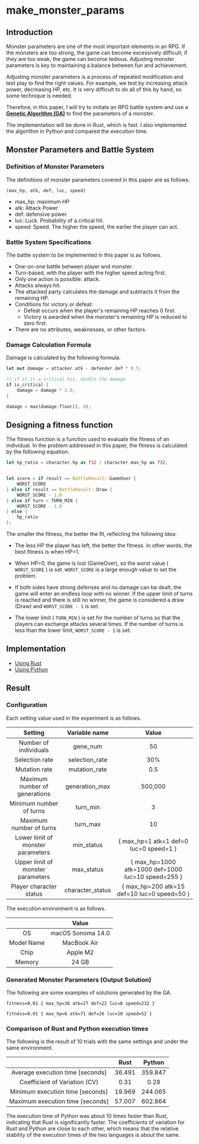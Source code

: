 # make\_monster\_params

## Introduction

Monster parameters are one of the most important elements in an RPG. If the monsters are too strong, the game can become excessively difficult; if they are too weak, the game can become tedious. Adjusting monster parameters is key to maintaining a balance between fun and achievement.

Adjusting monster parameters is a process of repeated modification and test play to find the right values. For example, we test by increasing attack power, decreasing HP, etc. It is very difficult to do all of this by hand, so some technique is needed.

Therefore, in this paper, I will try to imitate an RPG battle system and use a **[Genetic Algorithm (GA)](https://en.wikipedia.org/wiki/Genetic_algorithm)** to find the parameters of a monster.

The implementation will be done in Rust, which is fast. I also implemented the algorithm in Python and compared the execution time.

## Monster Parameters and Battle System
### Definition of Monster Parameters

The definitions of monster parameters covered in this paper are as follows.

```
(max_hp, atk, def, luc, speed)
```

- max_hp: maximum HP
- atk: Attack Power
- def: defensive power
- luc: Luck. Probability of a critical hit.
- speed: Speed. The higher the speed, the earlier the player can act.

### Battle System Specifications

The battle system to be implemented in this paper is as follows.

- One-on-one battle between player and monster.
- Turn-based, with the player with the higher speed acting first.
- Only one action is possible: attack.
- Attacks always hit.
- The attacked party calculates the damage and subtracts it from the remaining HP.
- Conditions for victory or defeat:
  - Defeat occurs when the player's remaining HP reaches 0 first.
  - Victory is awarded when the monster's remaining HP is reduced to zero first.
- There are no attributes, weaknesses, or other factors.

### Damage Calculation Formula

Damage is calculated by the following formula.

```rust
let mut damage = attacker.atk - defender.def * 0.5;

// if it is a critical hit, double the damage
if is_critical {
    damage = damage * 2.0;
}

damage = max(damage.floor(), 0);
```

## Designing a fitness function

The fitness function is a function used to evaluate the fitness of an individual.
In the problem addressed in this paper, the fitness is calculated by the following equation.

```rust
let hp_ratio = character.hp as f32 / character.max_hp as f32;


let score = if result == BattleResult::GameOver {
    WORST_SCORE
} else if result == BattleResult::Draw {
    WORST_SCORE - 1.0
} else if turn < TURN_MIN {
    WORST_SCORE - 1.0
} else {
    hp_ratio
};
```

The smaller the fitness, the better the fit, reflecting the following idea: 

- The less HP the player has left, the better the fitness. In other words, the best fitness is when HP=1.

- When HP=0, the game is lost (GameOver), so the worst value ( `WORST_SCORE` ) is set. `WORST_SCORE` is a large enough value to set the problem.

- If both sides have strong defenses and no damage can be dealt, the game will enter an endless loop with no winner. If the upper limit of turns is reached and there is still no winner, the game is considered a draw (Draw) and `WORST_SCORE - 1` is set.

- The lower limit ( `TURN_MIN` ) is set for the number of turns so that the players can exchange attacks several times. If the number of turns is less than the lower limit, `WORST_SCORE - 1` is set.

## Implementation

- [Using Rust](https://github.com/HituziANDO/make_monster_params/tree/main/make_monster_params_rust)
- [Using Python](https://github.com/HituziANDO/make_monster_params/tree/main/make_monster_params_python)

## Result
### Configuration

Each setting value used in the experiment is as follows.

|Setting|Variable name|Value|
|:-:|:-:|:-:|
|Number of individuals|gene_num|50|
|Selection rate|selection_rate|30%|
|Mutation rate|mutation_rate|0.5|
|Maximum number of generations|generation_max|500,000|
|Minimum number of turns|turn_min|3|
|Maximum number of turns|turn_max|10|
|Lower limit of monster parameters|min_status| { max_hp=1 atk=1 def=0 luc=0 speed=1 }|
|Upper limit of monster parameters|max_status| { max_hp=1000 atk=1000 def=1000 luc=10 speed=255 }|
|Player character status|character_status|{ max_hp=200 atk=15 def=10 luc=0 speed=50 }|

The execution environment is as follows.

||Value|
|:-:|:-:|
|OS|macOS Sonoma 14.0|
|Model Name|MacBook Air|
|Chip|Apple M2|
|Memory|24 GB|

### Generated Monster Parameters (Output Solution)

The following are some examples of solutions generated by the GA.

```
fitness=0.01 { max_hp=36 atk=27 def=22 luc=6 speed=232 }
```

```
fitness=0.01 { max_hp=6 atk=71 def=26 luc=10 speed=52 }
```

### Comparison of Rust and Python execution times

The following is the result of 10 trials with the same settings and under the same environment.

||Rust|Python|
|:-:|:-:|:-:|
|Average execution time [seconds]|36.491|359.847|
|Coefficient of Variation (CV)|0.31|0.28|
|Minimum execution time [seconds]|19.969|244.065|
|Maximum execution time [seconds]|57.007|602.864|

The execution time of Python was about 10 times faster than Rust, indicating that Rust is significantly faster. The coefficients of variation for Rust and Python are close to each other, which means that the relative stability of the execution times of the two languages is about the same.
